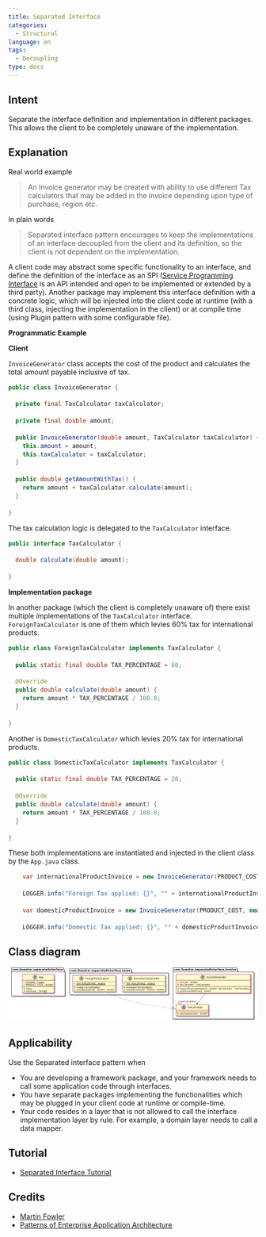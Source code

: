 ```yaml
---
title: Separated Interface
categories:
  - Structural
language: en
tags:
  - Decoupling
type: docs
---
```



## Intent

Separate the interface definition and implementation in different packages. This allows the client 
to be completely unaware of the implementation.

## Explanation

Real world example

> An Invoice generator may be created with ability to use different Tax calculators that may be 
> added in the invoice depending upon type of purchase, region etc.         

In plain words

> Separated interface pattern encourages to keep the implementations of an interface decoupled from 
> the client and its definition, so the client is not dependent on the implementation.

A client code may abstract some specific functionality to an interface, and define the definition of 
the interface as an SPI ([Service Programming Interface](https://en.wikipedia.org/wiki/Service_provider_interface) 
is an API intended and open to be implemented or extended by a third party). Another package may 
implement this interface definition with a concrete logic, which will be injected into the client 
code at runtime (with a third class, injecting the implementation in the client) or at compile time 
(using Plugin pattern with some configurable file).

**Programmatic Example**

**Client** 

`InvoiceGenerator` class accepts the cost of the product and calculates the total 
amount payable inclusive of tax.

```java
public class InvoiceGenerator {

  private final TaxCalculator taxCalculator;

  private final double amount;

  public InvoiceGenerator(double amount, TaxCalculator taxCalculator) {
    this.amount = amount;
    this.taxCalculator = taxCalculator;
  }

  public double getAmountWithTax() {
    return amount + taxCalculator.calculate(amount);
  }

}
```

The tax calculation logic is delegated to the `TaxCalculator` interface.

```java
public interface TaxCalculator {

  double calculate(double amount);

}
```

**Implementation package**

In another package (which the client is completely unaware of) there exist multiple implementations 
of the `TaxCalculator` interface. `ForeignTaxCalculator` is one of them which levies 60% tax 
for international products.

```java
public class ForeignTaxCalculator implements TaxCalculator {

  public static final double TAX_PERCENTAGE = 60;

  @Override
  public double calculate(double amount) {
    return amount * TAX_PERCENTAGE / 100.0;
  }

}
```

Another is `DomesticTaxCalculator` which levies 20% tax for international products.

```java
public class DomesticTaxCalculator implements TaxCalculator {

  public static final double TAX_PERCENTAGE = 20;

  @Override
  public double calculate(double amount) {
    return amount * TAX_PERCENTAGE / 100.0;
  }

}
```

These both implementations are instantiated and injected in the client class by the ```App.java``` 
class.

```java
    var internationalProductInvoice = new InvoiceGenerator(PRODUCT_COST, new ForeignTaxCalculator());

    LOGGER.info("Foreign Tax applied: {}", "" + internationalProductInvoice.getAmountWithTax());

    var domesticProductInvoice = new InvoiceGenerator(PRODUCT_COST, new DomesticTaxCalculator());

    LOGGER.info("Domestic Tax applied: {}", "" + domesticProductInvoice.getAmountWithTax());
```

## Class diagram

![alt text](etc/class_diagram.png "Separated Interface")

## Applicability

Use the Separated interface pattern when

* You are developing a framework package, and your framework needs to call some application code through interfaces.
* You have separate packages implementing the functionalities which may be plugged in your client code at runtime or compile-time.
* Your code resides in a layer that is not allowed to call the interface implementation layer by rule. For example, a domain layer needs to call a data mapper.

## Tutorial 

* [Separated Interface Tutorial](https://www.youtube.com/watch?v=d3k-hOA7k2Y)

## Credits

* [Martin Fowler](https://www.martinfowler.com/eaaCatalog/separatedInterface.html)
* [Patterns of Enterprise Application Architecture](https://www.amazon.com/gp/product/0321127420/ref=as_li_qf_asin_il_tl?ie=UTF8&tag=javadesignpat-20&creative=9325&linkCode=as2&creativeASIN=0321127420&linkId=e08dfb7f2cf6153542ef1b5a00b10abc)
